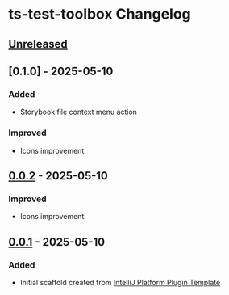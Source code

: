 <!-- Keep a Changelog guide -> https://keepachangelog.com -->

# ts-test-toolbox Changelog

## [Unreleased]

## [0.1.0] - 2025-05-10

### Added

- Storybook file context menu action

### Improved

- Icons improvement

## [0.0.2] - 2025-05-10

### Improved

- Icons improvement

## [0.0.1] - 2025-05-10

### Added

- Initial scaffold created from [IntelliJ Platform Plugin Template](https://github.com/JetBrains/intellij-platform-plugin-template)

[Unreleased]: https://github.com/Morkalork/ts-test-toolbox/compare/v0.0.2...HEAD
[0.0.2]: https://github.com/Morkalork/ts-test-toolbox/compare/v0.0.1...v0.0.2
[0.0.1]: https://github.com/Morkalork/ts-test-toolbox/commits/v0.0.1
